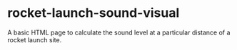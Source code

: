 # rocket-launch-sound-visual
A basic HTML page to calculate the sound level at a particular distance of a rocket launch site.

